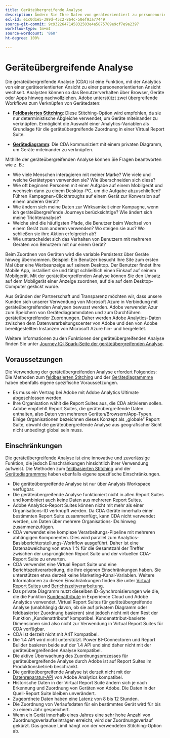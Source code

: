 ```yaml
---
title: Geräteübergreifende Analyse
description: Ändern Sie Ihre Daten von geräteorientiert zu personenorientiert, indem Sie die Gerätedaten zuordnen.
exl-id: e1c0d1e5-399d-45c2-864c-50ef93a77449
source-git-commit: 9c9322647145832503e4a5875789e9cf7e9a2397
workflow-type: tm+mt
source-wordcount: '860'
ht-degree: 100%

---
```


# Geräteübergreifende Analyse

Die geräteübergreifende Analyse (CDA) ist eine Funktion, mit der Analytics von einer geräteorientierten Ansicht zu einer personenorientierten Ansicht wechselt. Analysten können so das Benutzerverhalten über Browser, Geräte oder Apps hinweg nachvollziehen. Adobe unterstützt zwei übergreifende Workflows zum Verknüpfen von Gerätedaten:

* [**Feldbasiertes Stitching**](field-based-stitching.md): Diese Stitching-Option wird empfohlen, da sie nur deterministische Abgleiche verwendet, um Geräte miteinander zu verknüpfen.
Ermöglicht die Auswahl einer Analytics-Variablen als Grundlage für die geräteübergreifende Zuordnung in einer Virtual Report Suite.

* [**Gerätediagramm**](device-graph.md): Die CDA kommuniziert mit einem privaten Diagramm, um Geräte miteinander zu verknüpfen.

Mithilfe der geräteübergreifenden Analyse können Sie Fragen beantworten wie z. B.:

* Wie viele Menschen interagieren mit meiner Marke? Wie viele und welche Gerätetypen verwenden sie? Wie überschneiden sich diese?
* Wie oft beginnen Personen mit einer Aufgabe auf einem Mobilgerät und wechseln dann zu einem Desktop-PC, um die Aufgabe abzuschließen? Führen Kampagnen-Clickthroughs auf einem Gerät zur Konversion auf einem anderen Gerät?
* Wie ändern sich meine Daten zur Wirksamkeit einer Kampagne, wenn ich geräteübergreifende Journeys berücksichtige? Wie ändert sich meine Trichteranalyse?
* Welche sind die häufigsten Pfade, die Benutzer beim Wechsel von einem Gerät zum anderen verwenden? Wo steigen sie aus? Wo schließen sie ihre Aktion erfolgreich ab?
* Wie unterscheidet sich das Verhalten von Benutzern mit mehreren Geräten von Benutzern mit nur einem Gerät?

Beim Zuordnen von Geräten wird die variable Persistenz über Geräte hinweg übernommen. Beispiel: Ein Benutzer besucht Ihre Site zum ersten Mal über eine Werbeanzeige auf seinem Desktop. Der Benutzer findet Ihre Mobile App, installiert sie und tätigt schließlich einen Einkauf auf seinem Mobilgerät. Mit der geräteübergreifenden Analyse können Sie den Umsatz auf dem Mobilgerät einer Anzeige zuordnen, auf die auf dem Desktop-Computer geklickt wurde.

Aus Gründen der Partnerschaft und Transparenz möchten wir, dass unsere Kunden sich unserer Verwendung von Microsoft Azure in Verbindung mit geräteübergreifenden Analysen bewusst werden. Adobe verwendet Azur zum Speichern von Gerätediagrammdaten und zum Durchführen geräteübergreifender Zuordnungen. Daher werden Adobe Analytics-Daten zwischen dem Datenverarbeitungscenter von Adobe und den von Adobe bereitgestellten Instanzen von Microsoft Azure hin- und hergeleitet.

Weitere Informationen zu den Funktionen der geräteübergreifenden Analyse finden Sie unter [Journey IQ: Spark-Seite der geräteübergreifenden Analyse](https://adobe.ly/aacda).

## Voraussetzungen

Die Verwendung der geräteübergreifenden Analyse erfordert Folgendes: Die Methoden zum [feldbasierten Stitching](field-based-stitching.md) und der [Gerätediagrammme](device-graph.md) haben ebenfalls eigene spezifische Voraussetzungen.

* Es muss ein Vertrag bei Adobe mit Adobe Analytics Ultimate abgeschlossen werden.
* Ihre Organisation wählt die Report Suites aus, die CDA aktivieren sollen. Adobe empfiehlt Report Suites, die geräteübergreifende Daten enthalten, also Daten von mehreren Geräten/Browsern/App-Typen. Einige Organisationen bezeichnen dieses Konzept als „globale“ Report Suite, obwohl die geräteübergreifende Analyse aus geografischer Sicht nicht unbedingt global sein muss.

## Einschränkungen

Die geräteübergreifende Analyse ist eine innovative und zuverlässige Funktion, die jedoch Einschränkungen hinsichtlich ihrer Verwendung aufweist. Die Methoden zum [feldbasierten Stitching](field-based-stitching.md) und der [Gerätediagrammme](device-graph.md) haben ebenfalls eigene spezifische Einschränkungen.

* Die geräteübergreifende Analyse ist nur über Analysis Workspace verfügbar.
* Die geräteübergreifende Analyse funktioniert nicht in allen Report Suites und kombiniert auch keine Daten aus mehreren Report Suites.
* Adobe Analytics-Report Suites können nicht mit mehr als einer Organisations-ID verknüpft werden. Da CDA Geräte innerhalb einer bestimmten Report Suite zusammenfügt, kann CDA nicht verwendet werden, um Daten über mehrere Organisations-IDs hinweg zusammenzufügen.
* CDA verwendet eine komplexe Verarbeitungs-Pipeline mit mehreren abhängigen Komponenten. Dies wird parallel zum Analytics-Basisberichterstellungs-Workflow ausgeführt. Daher ist eine Datenabweichung von etwa 1 % für die Gesamtzahl der Treffer zwischen der ursprünglichen Report Suite und der virtuellen CDA-Report Suite zu erwarten.
* CDA verwendet eine Virtual Report Suite und eine Berichtszeitverarbeitung, die ihre eigenen Einschränkungen haben. Sie unterstützen etwa derzeit keine Marketing-Kanal-Variablen. Weitere Informationen zu diesen Einschränkungen finden Sie unter [Virtual Report Suites](https://experienceleague.adobe.com/docs/analytics/components/virtual-report-suites/vrs-about.html?lang=de) und [Berichtszeitverarbeitung](https://experienceleague.adobe.com/docs/analytics/components/virtual-report-suites/vrs-report-time-processing.html?lang=de).
* Das private Diagramm nutzt dieselben ID-Synchronisierungen wie die, die die Funktion [Kundenattribute](https://experienceleague.adobe.com/docs/core-services/interface/customer-attributes/attributes.html?lang=de#customer-attributes) in Experience Cloud und Adobe Analytics verwendet. Virtual Report Suites für geräteübergreifende Analyse (unabhängig davon, ob sie auf privatem Diagramm oder feldbasierter Zuordnung basieren) sind jedoch nicht mit dem Rest der Funktion „Kundenattribute“ kompatibel. Kundenattribut-basierte Dimensionen sind also nicht zur Verwendung in Virtual Report Suites für CDA verfügbar.
* CDA ist derzeit nicht mit A4T kompatibel.
* Die 1.4 API wird nicht unterstützt. Power BI-Connectoren und Report Builder basieren beide auf der 1.4 API und sind daher nicht mit der geräteübergreifenden Analyse kompatibel.
* Die aktive Überwachung des Zuordnungsprozesses für geräteübergreifende Analyse durch Adobe ist auf Report Suites im Produktionsbetrieb beschränkt.
* Die geräteübergreifende Analyse ist derzeit nicht mit der [Datenreparatur-API](https://www.adobe.io/apis/experiencecloud/analytics/docs.html#!AdobeDocs/analytics-2.0-apis/master/data-repair.md) von Adobe Analytics kompatibel.
* Historische Daten in der Virtual Report Suite ändern sich je nach Erkennung und Zuordnung von Geräten von Adobe. Die Daten in der Quell-Report Suite bleiben unverändert.
* Zugeordnete Daten haben eine Latenz von 8 bis 12 Stunden.
* Die Zuordnung von Verlaufsdaten für ein bestimmtes Gerät wird für bis zu einem Jahr gespeichert.
* Wenn ein Gerät innerhalb eines Jahres eine sehr hohe Anzahl von Zuordnungsverlaufseinträgen erreicht, wird der Zuordnungsverlauf gekürzt. Das genaue Limit hängt von der verwendeten Stitching-Option ab.
